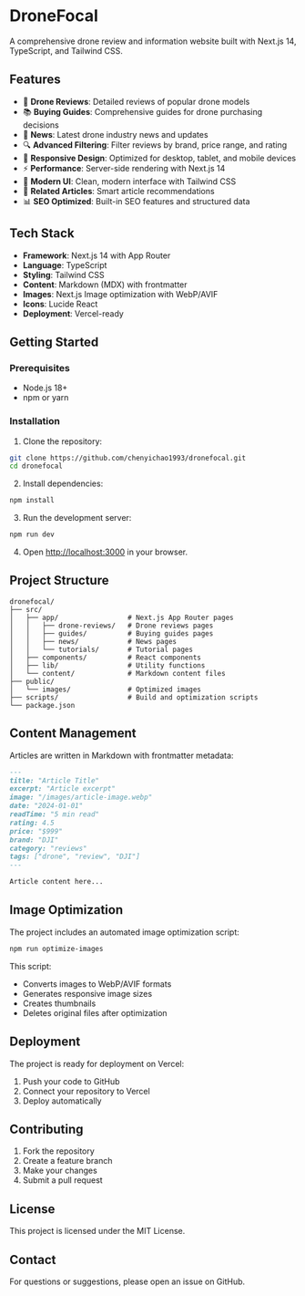# DroneFocal

A comprehensive drone review and information website built with Next.js 14, TypeScript, and Tailwind CSS.

## Features

- 🚁 **Drone Reviews**: Detailed reviews of popular drone models
- 📚 **Buying Guides**: Comprehensive guides for drone purchasing decisions
- 📰 **News**: Latest drone industry news and updates
- 🔍 **Advanced Filtering**: Filter reviews by brand, price range, and rating
- 📱 **Responsive Design**: Optimized for desktop, tablet, and mobile devices
- ⚡ **Performance**: Server-side rendering with Next.js 14
- 🎨 **Modern UI**: Clean, modern interface with Tailwind CSS
- 🔗 **Related Articles**: Smart article recommendations
- 📊 **SEO Optimized**: Built-in SEO features and structured data

## Tech Stack

- **Framework**: Next.js 14 with App Router
- **Language**: TypeScript
- **Styling**: Tailwind CSS
- **Content**: Markdown (MDX) with frontmatter
- **Images**: Next.js Image optimization with WebP/AVIF
- **Icons**: Lucide React
- **Deployment**: Vercel-ready

## Getting Started

### Prerequisites

- Node.js 18+ 
- npm or yarn

### Installation

1. Clone the repository:
```bash
git clone https://github.com/chenyichao1993/dronefocal.git
cd dronefocal
```

2. Install dependencies:
```bash
npm install
```

3. Run the development server:
```bash
npm run dev
```

4. Open [http://localhost:3000](http://localhost:3000) in your browser.

## Project Structure

```
dronefocal/
├── src/
│   ├── app/                 # Next.js App Router pages
│   │   ├── drone-reviews/   # Drone reviews pages
│   │   ├── guides/          # Buying guides pages
│   │   ├── news/            # News pages
│   │   └── tutorials/       # Tutorial pages
│   ├── components/          # React components
│   ├── lib/                 # Utility functions
│   └── content/             # Markdown content files
├── public/
│   └── images/              # Optimized images
├── scripts/                 # Build and optimization scripts
└── package.json
```

## Content Management

Articles are written in Markdown with frontmatter metadata:

```markdown
---
title: "Article Title"
excerpt: "Article excerpt"
image: "/images/article-image.webp"
date: "2024-01-01"
readTime: "5 min read"
rating: 4.5
price: "$999"
brand: "DJI"
category: "reviews"
tags: ["drone", "review", "DJI"]
---

Article content here...
```

## Image Optimization

The project includes an automated image optimization script:

```bash
npm run optimize-images
```

This script:
- Converts images to WebP/AVIF formats
- Generates responsive image sizes
- Creates thumbnails
- Deletes original files after optimization

## Deployment

The project is ready for deployment on Vercel:

1. Push your code to GitHub
2. Connect your repository to Vercel
3. Deploy automatically

## Contributing

1. Fork the repository
2. Create a feature branch
3. Make your changes
4. Submit a pull request

## License

This project is licensed under the MIT License.

## Contact

For questions or suggestions, please open an issue on GitHub.
